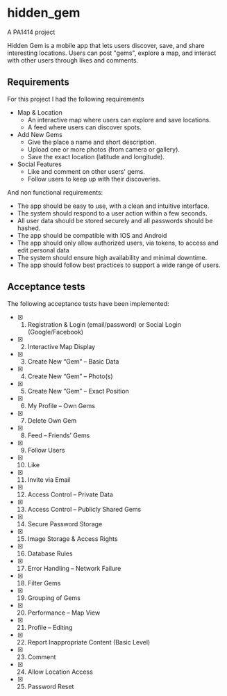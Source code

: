 # hidden_gem
A PA1414 project

Hidden Gem is a mobile app that lets users discover, save, and share interesting locations. Users can post "gems", explore a map, and interact with other users through likes and comments.

## Requirements
For this project I had the following requirements

- Map & Location
    - An interactive map where users can explore and save locations.
    - A feed where users can discover spots.
- Add New Gems
    - Give the place a name and short description.
    - Upload one or more photos (from camera or gallery).
    - Save the exact location (latitude and longitude).
- Social Features
    - Like and comment on other users' gems.
    - Follow users to keep up with their discoveries.

And non functional requirements:
- The app should be easy to use, with a clean and intuitive interface.
- The system should respond to a user action within a few seconds.
- All user data should be stored securely and all passwords should be hashed.
- The app should be compatible with IOS and Android
- The app should only allow authorized users, via tokens, to access and edit personal data
- The system should ensure high availability and minimal downtime.
- The app should follow best practices to support a wide range of users.

## Acceptance tests
The following acceptance tests have been implemented:

- [x] 1. Registration & Login (email/password) or Social Login (Google/Facebook)
- [x] 2. Interactive Map Display
- [x] 3. Create New “Gem” – Basic Data
- [x] 4. Create New “Gem” – Photo(s)
- [x] 5. Create New “Gem” – Exact Position
- [x] 6. My Profile – Own Gems
- [x] 7. Delete Own Gem
- [x] 8. Feed – Friends’ Gems
- [x] 9. Follow Users
- [x] 10. Like
- [x] 11. Invite via Email
- [x] 12. Access Control – Private Data
- [x] 13. Access Control – Publicly Shared Gems
- [x] 14. Secure Password Storage
- [x] 15. Image Storage & Access Rights
- [x] 16. Database Rules
- [x] 17. Error Handling – Network Failure
- [x] 18. Filter Gems
- [x] 19. Grouping of Gems
- [x] 20. Performance – Map View
- [x] 21. Profile – Editing
- [x] 22. Report Inappropriate Content (Basic Level)
- [x] 23. Comment
- [x] 24. Allow Location Access
- [x] 25. Password Reset